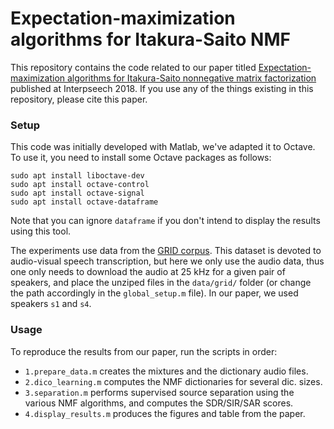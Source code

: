 # Expectation-maximization algorithms for Itakura-Saito NMF

This repository contains the code related to our paper titled [Expectation-maximization algorithms for Itakura-Saito nonnegative matrix factorization](https://hal.archives-ouvertes.fr/hal-01632082) published at Interpseech 2018. If you use any of the things existing in this repository, please cite this paper.


### Setup

This code was initially developed with Matlab, we've adapted it to Octave. To use it, you need to install some Octave packages as follows:

	sudo apt install liboctave-dev
	sudo apt install octave-control
	sudo apt install octave-signal
	sudo apt install octave-dataframe	

Note that you can ignore `dataframe` if you don't intend to display the results using this tool.

The experiments use data from the [GRID corpus](https://spandh.dcs.shef.ac.uk/gridcorpus/). This dataset is devoted to audio-visual speech transcription, but here we only use the audio data, thus one only needs to download the audio at 25 kHz for a given pair of speakers, and place the unziped files in the `data/grid/` folder (or change the path accordingly in the `global_setup.m` file). In our paper, we used speakers `s1` and `s4`.


### Usage

To reproduce the results from our paper, run the scripts in order:

- `1.prepare_data.m` creates the mixtures and the dictionary audio files.
- `2.dico_learning.m` computes the NMF dictionaries for several dic. sizes.
- `3.separation.m` performs supervised source separation using the various NMF algorithms, and computes the SDR/SIR/SAR scores.
- `4.display_results.m` produces the figures and table from the paper.

